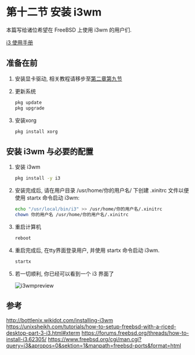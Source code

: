 # 第十二节 安装 i3wm

本篇写给诸位希望在 FreeBSD 上使用 i3wm 的用户们.

[i3 使用手册](https://www.freebsd.org/cgi/man.cgi?query=i3&apropos=0&sektion=1&manpath=freebsd-ports&format=html)

## 准备在前

1. 安装显卡驱动, 相关教程请移步至[第二章第九节](../di-er-zhang-an-zhuang-freebsd/di-jiu-jie-wu-li-ji-xia-xian-ka-de-pei-zhi)

2. 更新系统

    ```sh
    pkg update
    pkg upgrade
    ```

3. 安装xorg

    ```sh
    pkg install xorg
    ```

## 安装 i3wm 与必要的配置

1. 安装 i3wm

    ```sh
    pkg install -y i3
    ```

2. 安装完成后, 请在用户目录 /usr/home/你的用户名/ 下创建 .xinitrc 文件以便使用 startx 命令启动 i3wm:

    ```sh
    echo "/usr/local/bin/i3" >> /usr/home/你的用户名/.xinitrc
    chown 你的用户名 /usr/home/你的用户名/.xinitrc
    ```

3. 重启计算机

    ```sh
    reboot
    ```

4. 重启完成后, 在tty界面登录用户, 并使用 startx 命令启动 i3wm.

    ```sh
    startx
    ```

5. 若一切顺利, 你已经可以看到一个 i3 界面了

    ![i3wmpreview](https://raw.githubusercontent.com/isNijikawa/isNijikawa/main/asset/i3wm_preview.png)

## 参考

<http://bottlenix.wikidot.com/installing-i3wm>
<https://unixsheikh.com/tutorials/how-to-setup-freebsd-with-a-riced-desktop-part-3-i3.html#xterm>
<https://forums.freebsd.org/threads/how-to-install-i3.62305/>
<https://www.freebsd.org/cgi/man.cgi?query=i3&apropos=0&sektion=1&manpath=freebsd-ports&format=html>
